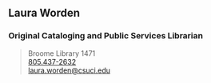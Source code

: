 ## Laura Worden
### Original Cataloging and Public Services Librarian
> Broome Library 1471<br/>
> <a href="tel:8054372632">805.437-2632</a><br/>
> <a href="mailto:laura.worden@csuci.edu">laura.worden@csuci.edu</a>
